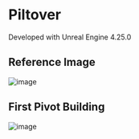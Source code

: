 # Piltover

Developed with Unreal Engine 4.25.0

## Reference Image

![image](https://vignette.wikia.nocookie.net/leagueoflegends/images/8/8b/Piltover_Zaun_LoR_Background.jpg/revision/latest?cb=20191022172320)

## First Pivot Building

![image](https://user-images.githubusercontent.com/7195563/81501323-14eeb180-92d8-11ea-931c-b38fa0989c4b.png)
